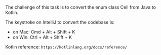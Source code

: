 The challenge of this task is to convert the enum class Cell from Java to Kotlin.

The keystroke on IntelliJ to convert the codebase is:
- on Mac: Cmd + Alt + Shift + K
- on Win: Ctrl + Alt + Shift + K

Kotlin reference:
`https://kotlinlang.org/docs/reference/`

